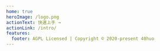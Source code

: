 ```yaml
---
home: true
heroImage: /logo.png
actionText: 快速上手 →
actionLink: /intro/
features:
  footer: AGPL Licensed | Copyright © 2020-present 40huo
---
```

